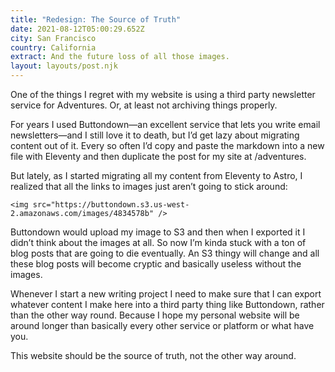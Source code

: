 ```yaml
---
title: "Redesign: The Source of Truth"
date: 2021-08-12T05:00:29.652Z
city: San Francisco
country: California
extract: And the future loss of all those images.
layout: layouts/post.njk
---
```


One of the things I regret with my website is using a third party newsletter service for Adventures. Or, at least not archiving things properly.

For years I used Buttondown—an excellent service that lets you write email newsletters—and I still love it to death, but I’d get lazy about migrating content out of it. Every so often I’d copy and paste the markdown into a new file with Eleventy and then duplicate the post for my site at /adventures.

But lately, as I started migrating all my content from Eleventy to Astro, I realized that all the links to images just aren’t going to stick around:

```
<img src="https://buttondown.s3.us-west-2.amazonaws.com/images/4834578b" />
```

Buttondown would upload my image to S3 and then when I exported it I didn’t think about the images at all. So now I’m kinda stuck with a ton of blog posts that are going to die eventually. An S3 thingy will change and all these blog posts will become cryptic and basically useless without the images.

Whenever I start a new writing project I need to make sure that I can export whatever content I make here into a third party thing like Buttondown, rather than the other way round. Because I hope my personal website will be around longer than basically every other service or platform or what have you.

This website should be the source of truth, not the other way around.
